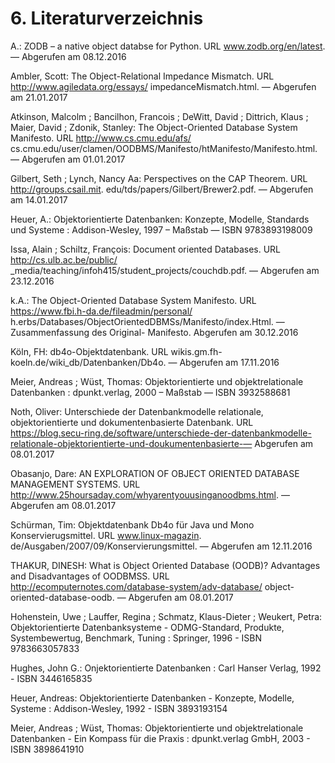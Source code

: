 # 6. Literaturverzeichnis

A.: ZODB – a native object databse for Python. URL www.zodb.org/en/latest. — Abgerufen am 08.12.2016

Ambler, Scott: The Object-Relational Impedance Mismatch. URL http://www.agiledata.org/essays/
impedanceMismatch.html. — Abgerufen am 21.01.2017

Atkinson, Malcolm ; Bancilhon, Francois ; DeWitt, David ; Dittrich, Klaus ; Maier, David ;
Zdonik, Stanley: The Object-Oriented Database System Manifesto. URL http://www.cs.cmu.edu/afs/
cs.cmu.edu/user/clamen/OODBMS/Manifesto/htManifesto/Manifesto.html. — Abgerufen am 01.01.2017

Gilbert, Seth ; Lynch, Nancy Aa: Perspectives on the CAP Theorem. URL http://groups.csail.mit.
edu/tds/papers/Gilbert/Brewer2.pdf. — Abgerufen am 14.01.2017

Heuer, A.: Objektorientierte Datenbanken: Konzepte, Modelle, Standards und Systeme : Addison-Wesley,
1997 – Maßstab — ISBN 9783893198009

Issa, Alain ; Schiltz, François: Document oriented Databases. URL http://cs.ulb.ac.be/public/
_media/teaching/infoh415/student_projects/couchdb.pdf. — Abgerufen am 23.12.2016

k.A.: The Object-Oriented Database System Manifesto. URL https://www.fbi.h-da.de/fileadmin/personal/
h.erbs/Databases/ObjectOrientedDBMSs/Manifesto/index.Html. — Zusammenfassung des Original-
Manifesto. Abgerufen am 30.12.2016

Köln, FH: db4o-Objektdatenbank. URL wikis.gm.fh-koeln.de/wiki_db/Datenbanken/Db4o. — Abgerufen
am 17.11.2016

Meier, Andreas ; Wüst, Thomas: Objektorientierte und objektrelationale Datenbanken : dpunkt.verlag,
2000 – Maßstab — ISBN 3932588681

Noth, Oliver: Unterschiede der Datenbankmodelle relationale, objektorientierte und dokumentenbasierte
Datenbank. URL https://blog.secu-ring.de/software/unterschiede-der-datenbankmodelle-relationale-objektorientierte-und-doukumentenbasierte-— Abgerufen am 08.01.2017

Obasanjo, Dare: AN EXPLORATION OF OBJECT ORIENTED DATABASE MANAGEMENT
SYSTEMS. URL http://www.25hoursaday.com/whyarentyouusinganoodbms.html. — Abgerufen am
08.01.2017

Schürman, Tim: Objektdatenbank Db4o für Java und Mono Konservierugsmittel. URL www.linux-magazin.
de/Ausgaben/2007/09/Konservierungsmittel. — Abgerufen am 12.11.2016

THAKUR, DINESH: What is Object Oriented Database (OODB)? Advantages and Disadvantages
of OODBMSS. URL http://ecomputernotes.com/database-system/adv-database/
object-oriented-database-oodb. — Abgerufen am 08.01.2017
   
   
   
Hohenstein, Uwe ; Lauffer, Regina ; Schmatz, Klaus-Dieter ; Weukert, Petra: Objektorientierte Datenbanksysteme - ODMG-Standard, Produkte, Systembewertug, Benchmark, Tuning : Springer, 1996 - ISBN 9783663057833 

Hughes, John G.: Onjektorientierte Datenbanken : Carl Hanser Verlag, 1992 - ISBN 3446165835

Heuer, Andreas: Objektorientierte Datenbanken - Konzepte, Modelle, Systeme : Addison-Wesley, 1992 - ISBN 3893193154

Meier, Andreas ; Wüst, Thomas: Objektorientierte und objektrelationale Datenbanken - Ein Kompass für die Praxis : dpunkt.verlag GmbH, 2003 - ISBN 3898641910

